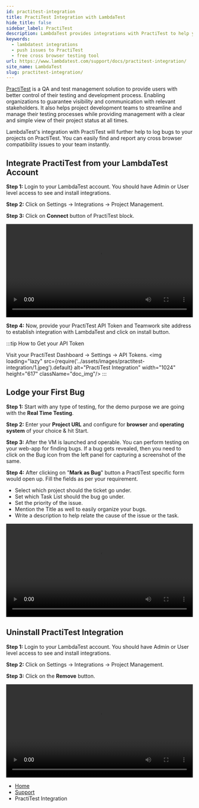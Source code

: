 ```yaml
---
id: practitest-integration
title: PractiTest Integration with LambdaTest
hide_title: false
sidebar_label: PractiTest
description: LambdaTest provides integrations with PractiTest to help you log bugs directly from the middle of your test session on LambdaTest to your PractiTest.
keywords:
  - lambdatest integrations
  - push issues to PractiTest
  - free cross browser testing tool
url: https://www.lambdatest.com/support/docs/practitest-integration/
site_name: LambdaTest
slug: practitest-integration/
---
```


<script type="application/ld+json"
      dangerouslySetInnerHTML={{ __html: JSON.stringify({
       "@context": "https://schema.org",
        "@type": "BreadcrumbList",
        "itemListElement": [{
          "@type": "ListItem",
          "position": 1,
          "name": "LambdaTest",
          "item": "https://www.lambdatest.com"
        },{
          "@type": "ListItem",
          "position": 2,
          "name": "Support",
          "item": "https://www.lambdatest.com/support/docs/"
        },{
          "@type": "ListItem",
          "position": 3,
          "name": "PractiTest Integration",
          "item": "https://www.lambdatest.com/support/docs/practitest-integration/"
        }]
      })
    }}
></script>

[PractiTest](https://www.practitest.com/) is a QA and test management solution to provide users with better control of their testing and development process. Enabling organizations to guarantee visibility and communication with relevant stakeholders. It also helps project development teams to streamline and manage their testing processes while providing management with a clear and simple view of their project status at all times.

LambdaTest's integration with PractiTest will further help to log bugs to your projects on PractiTest. You can easily find and report any cross browser compatibility issues to your team instantly.

## Integrate PractiTest from your LambdaTest Account

**Step 1:** Login to your LambdaTest account. You should have Admin or User level access to see and install integrations.

**Step 2:** Click on Settings -> Integrations -> Project Management.

**Step 3:** Click on **Connect** button of PractiTest block.

<video class="right-side" width="100%" controls id="vid">
<source src= {require('../assets/images/practitest-integration/1.mp4').default} type="video/mp4" />
</video>

**Step 4:** Now, provide your PractiTest API Token and Teamwork site address to establish integration with LambdaTest and click on install button.

:::tip How to Get your API Token

Visit your PractiTest Dashboard -> Settings -> API Tokens.
<img loading="lazy" src={require('../assets/images/practitest-integration/1.jpeg').default} alt="PractiTest Integration" width="1024" height="617" className="doc_img"/>
:::

## Lodge your First Bug

**Step 1:** Start with any type of testing, for the demo purpose we are going with the **Real Time Testing**.

**Step 2:** Enter your **Project URL** and configure for **browser** and **operating system** of your choice & hit Start.

**Step 3:** After the VM is launched and operable. You can perform testing on your web-app for finding bugs. If a bug gets revealed, then you need to click on the Bug icon from the left panel for capturing a screenshot of the same.

**Step 4:** After clicking on "**Mark as Bug**" button a PractiTest specific form would open up. Fill the fields as per your requirement.

- Select which project should the ticket go under.
- Set which Task List should the bug go under.
- Set the priority of the issue.
- Mention the Title as well to easily organize your bugs.
- Write a description to help relate the cause of the issue or the task.

<video class="right-side" width="100%" controls id="vid">
<source src= {require('../assets/images/practitest-integration/2.mp4').default} type="video/mp4" />
</video>

## Uninstall PractiTest Integration

**Step 1:** Login to your LambdaTest account. You should have Admin or User level access to see and install integrations.

**Step 2:** Click on Settings -> Integrations -> Project Management.

**Step 3:** Click on the **Remove** button.

<video class="right-side" width="100%" controls id="vid">
<source src= {require('../assets/images/practitest-integration/3.mp4').default} type="video/mp4" />
</video>

<nav aria-label="breadcrumbs">
  <ul className="breadcrumbs">
    <li className="breadcrumbs__item">
      <a className="breadcrumbs__link" href="https://www.lambdatest.com">
        Home
      </a>
    </li>
    <li className="breadcrumbs__item">
      <a className="breadcrumbs__link" target="_self" href="https://www.lambdatest.com/support/docs/">
        Support
      </a>
    </li>
    <li className="breadcrumbs__item breadcrumbs__item--active">
      <span className="breadcrumbs__link">
        PractiTest Integration
      </span>
    </li>
  </ul>
</nav>


  